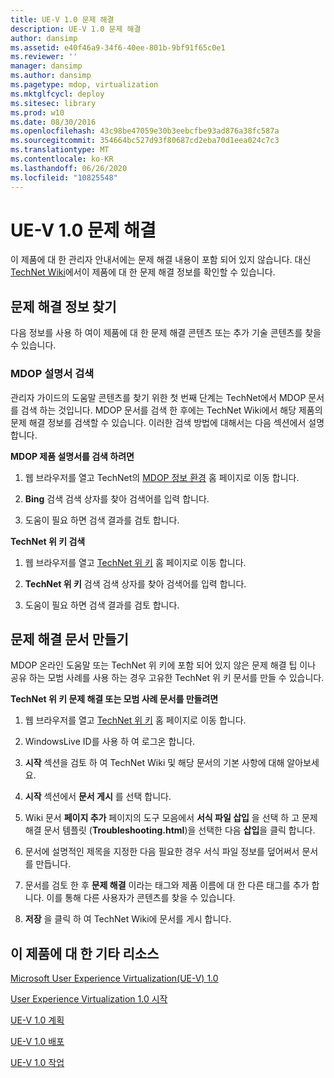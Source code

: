 ```yaml
---
title: UE-V 1.0 문제 해결
description: UE-V 1.0 문제 해결
author: dansimp
ms.assetid: e40f46a9-34f6-40ee-801b-9bf91f65c0e1
ms.reviewer: ''
manager: dansimp
ms.author: dansimp
ms.pagetype: mdop, virtualization
ms.mktglfcycl: deploy
ms.sitesec: library
ms.prod: w10
ms.date: 08/30/2016
ms.openlocfilehash: 43c98be47059e30b3eebcfbe93ad876a38fc587a
ms.sourcegitcommit: 354664bc527d93f80687cd2eba70d1eea024c7c3
ms.translationtype: MT
ms.contentlocale: ko-KR
ms.lasthandoff: 06/26/2020
ms.locfileid: "10825548"
---
```

# UE-V 1.0 문제 해결


이 제품에 대 한 관리자 안내서에는 문제 해결 내용이 포함 되어 있지 않습니다. 대신 [TechNet Wiki](https://go.microsoft.com/fwlink/p/?LinkId=224905)에서이 제품에 대 한 문제 해결 정보를 확인할 수 있습니다.

## 문제 해결 정보 찾기


다음 정보를 사용 하 여이 제품에 대 한 문제 해결 콘텐츠 또는 추가 기술 콘텐츠를 찾을 수 있습니다.

### MDOP 설명서 검색

관리자 가이드의 도움말 콘텐츠를 찾기 위한 첫 번째 단계는 TechNet에서 MDOP 문서를 검색 하는 것입니다. MDOP 문서를 검색 한 후에는 TechNet Wiki에서 해당 제품의 문제 해결 정보를 검색할 수 있습니다. 이러한 검색 방법에 대해서는 다음 섹션에서 설명 합니다.

**MDOP 제품 설명서를 검색 하려면**

1.  웹 브라우저를 열고 TechNet의 [MDOP 정보 환경](https://go.microsoft.com/fwlink/p/?LinkId=236032) 홈 페이지로 이동 합니다.

2.  **Bing** 검색 검색 상자를 찾아 검색어를 입력 합니다.

3.  도움이 필요 하면 검색 결과를 검토 합니다.

**TechNet 위 키 검색**

1.  웹 브라우저를 열고 [TechNet 위 키](https://go.microsoft.com/fwlink/p/?LinkId=224905) 홈 페이지로 이동 합니다.

2.  **TechNet 위 키** 검색 검색 상자를 찾아 검색어를 입력 합니다.

3.  도움이 필요 하면 검색 결과를 검토 합니다.

## 문제 해결 문서 만들기


MDOP 온라인 도움말 또는 TechNet 위 키에 포함 되어 있지 않은 문제 해결 팁 이나 공유 하는 모범 사례를 사용 하는 경우 고유한 TechNet 위 키 문서를 만들 수 있습니다.

**TechNet 위 키 문제 해결 또는 모범 사례 문서를 만들려면**

1.  웹 브라우저를 열고 [TechNet 위 키](https://go.microsoft.com/fwlink/p/?LinkId=224905) 홈 페이지로 이동 합니다.

2.  WindowsLive ID를 사용 하 여 로그온 합니다.

3.  **시작** 섹션을 검토 하 여 TechNet Wiki 및 해당 문서의 기본 사항에 대해 알아보세요.

4.  **시작** 섹션에서 **문서 게시** 를 선택 합니다.

5.  Wiki 문서 **페이지 추가** 페이지의 도구 모음에서 **서식 파일 삽입** 을 선택 하 고 문제 해결 문서 템플릿 (**Troubleshooting.html**)을 선택한 다음 **삽입**을 클릭 합니다.

6.  문서에 설명적인 제목을 지정한 다음 필요한 경우 서식 파일 정보를 덮어써서 문서를 만듭니다.

7.  문서를 검토 한 후 **문제 해결** 이라는 태그와 제품 이름에 대 한 다른 태그를 추가 합니다. 이를 통해 다른 사용자가 콘텐츠를 찾을 수 있습니다.

8.  **저장** 을 클릭 하 여 TechNet Wiki에 문서를 게시 합니다.

## 이 제품에 대 한 기타 리소스


[Microsoft User Experience Virtualization(UE-V) 1.0](index.md)

[User Experience Virtualization 1.0 시작](getting-started-with-user-experience-virtualization-10.md)

[UE-V 1.0 계획](planning-for-ue-v-10.md)

[UE-V 1.0 배포](deploying-ue-v-10.md)

[UE-V 1.0 작업](operations-for-ue-v-10.md)

 

 





